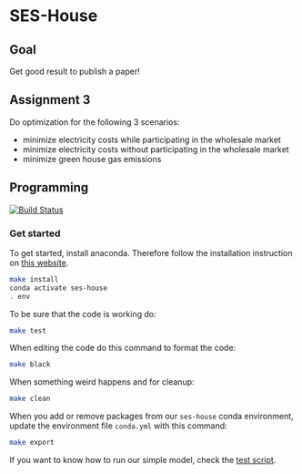 # SES-House

## Goal
Get good result to publish a paper!

## Assignment 3

Do optimization for the following 3 scenarios:
* minimize electricity costs while participating in the wholesale market
* minimize electricity costs without participating in the wholesale market
* minimize green house gas emissions


## Programming

[![Build Status](https://api.travis-ci.com/j-ti/SES-House.svg?token=9GudSoJGkvnBmiR1HWN7&branch=master)](https://travis-ci.com/j-ti/SES-House)

### Get started

To get started, install anaconda. Therefore follow the installation instruction
on [this website](https://docs.anaconda.com/anaconda/install/linux/).
```bash
make install
conda activate ses-house
. env
```

To be sure that the code is working do:
```bash
make test
```

When editing the code do this command to format the code:
```bash
make black
```

When something weird happens and for cleanup:
```bash
make clean
```

When you add or remove packages from our `ses-house` conda environment, update
the environment file `conda.yml` with this command:
```bash
make export
```

If you want to know how to run our simple model, check the [test script](test.sh).
